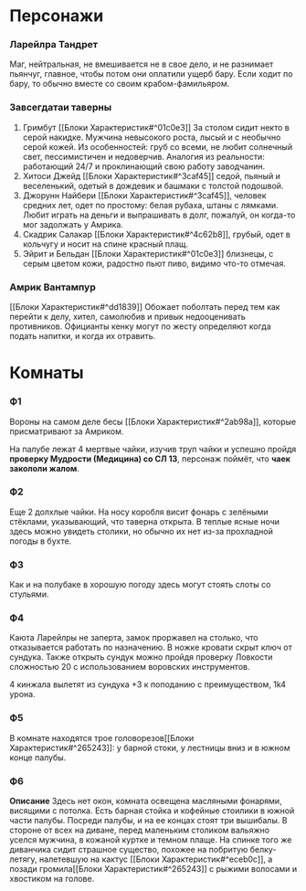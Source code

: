 # Персонажи

### Ларейлра Тандрет
Маг, нейтральная, не вмешивается не в свое дело, и не разнимает пьянчуг, главное, чтобы потом они оплатили ущерб бару. Если ходит по бару, то обычно вместе со своим крабом-фамильяром.

### Завсегдатаи таверны
1. Гримбут [[Блоки Характеристик#^01c0e3]]
	За столом сидит некто в серой накидке. Мужчина невысокого роста, лысый и с необычно серой кожей. Из особенностей: груб со всеми, не любит солнечный свет, 
	пессимистичен и недоверчив. Аналогия из реальности: работающий 24/7 и проклинающий свою работу заводчанин.
2. Хитоси Джейд [[Блоки Характеристик#^3caf45]] седой, пьяный и веселенький, одетый в дождевик и башмаки с толстой подошвой.
3. Джорунн Найбери [[Блоки Характеристик#^3caf45]], человек средних лет, одет по простому: белая рубаха, штаны с лямками. Любит играть на деньги и выпрашивать в долг, пожалуй, он когда-то мог задолжать у Амрика.
4. Скадрик Салакар [[Блоки Характеристик#^4c62b8]], грубый, одет в кольчугу и носит на спине красный плащ.
5. Эйрит и Бельдан [[Блоки Характеристик#^01c0e3]] близнецы, с серым цветом кожи, радостно пьют пиво, видимо что-то отмечая.

### Амрик Вантампур
[[Блоки Характеристик#^dd1839]]
Обожает поболтать перед тем как перейти к делу, хител, самолюбив и привык недооценивать противников. Официанты кенку могут по жесту определяют когда подать напитки, и когда их отравить.


# Комнаты
### Ф1
Вороны на самом деле бесы [[Блоки Характеристик#^2ab98a]], которые присматривают за Амриком.

На палубе лежат 4 мертвые чайки, изучив труп чайки и успешно пройдя **проверку Мудрости (Медицина) со СЛ 13**, персонаж поймёт, что **чаек закололи жалом**.

### Ф2
Еще 2 долхлые чайки. На носу коробля висит фонарь с зелёными стёклами, указывающий, что таверна открыта. В теплые ясные ночи здесь можно увидеть столики, но обычно их нет из-за прохладной погоды в бухте.
### Ф3 
Как и на полубаке в хорошую погоду здесь могут стоять слоты со стульями.

### Ф4
Каюта Ларейлры не заперта, замок проржавел на столько, что отказывается работать по назначению. В ножке кровати скрыт ключ от сундука. Также открыть сундук можно пройдя проверку Ловкости сложностью 20 с использованием воровских инструментов.

4 кинжала вылетят из сундука +3 к поподанию с преимуществом, 1k4 урона.

### Ф5
В комнате находятся трое головорезов[[Блоки Характеристик#^265243]]: у барной стоки, у лестницы вниз и в южном конце палубы.
### Ф6
**Описание**
Здесь нет окон, комната освещена масляными фонарями, висящими с потолка. Есть барная стойка и кофейные стоилики в южной части палубы. Посреди палубы, и на ее концах стоят три вышибалы. В стороне от всех на диване, перед маленьким столиком вальяжно уселся мужчина, в кожаной куртке и темном плаще. На спинке того же диванчика сидит страшное существо, похожее на побритую белку-летягу, налетевшую на кактус [[Блоки Характеристик#^eceb0c]], а позади громила[[Блоки Характеристик#^265243]] с рыжими волосами и хвостиком на голове.

